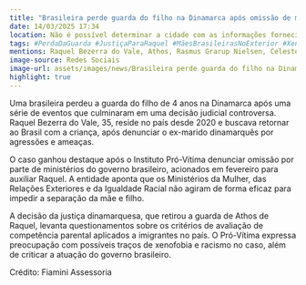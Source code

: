 ```yaml
---
title: "Brasileira perde guarda do filho na Dinamarca após omissão de ministérios de Lula"
date: 14/03/2025 17:34
location: Não é possível determinar a cidade com as informações fornecidas
tags: #PerdaDaGuarda #JustiçaParaRaquel #MãesBrasileirasNoExterior #Xenofobia #Racismo #DireitosDasMulheres #ViolênciaDoméstica #AssistênciaConsular #PróVítima #Athos #abc360noticias
mentions: Raquel Bezerra do Vale, Athos, Rasmus Grarup Nielsen, Celeste Leite dos Santos, Maria do Carmo Santos, Lula.
image-source: Redes Sociais
image-url: assets/images/news/Brasileira perde guarda do filho na Dinamarca após omissão de ministérios de Lula.jpg
highlight: true
---
```


Uma brasileira perdeu a guarda do filho de 4 anos na Dinamarca após uma série de eventos que culminaram em uma decisão judicial controversa. Raquel Bezerra do Vale, 35, reside no país desde 2020 e buscava retornar ao Brasil com a criança, após denunciar o ex-marido dinamarquês por agressões e ameaças.

O caso ganhou destaque após o Instituto Pró-Vítima denunciar omissão por parte de ministérios do governo brasileiro, acionados em fevereiro para auxiliar Raquel. A entidade aponta que os Ministérios da Mulher, das Relações Exteriores e da Igualdade Racial não agiram de forma eficaz para impedir a separação da mãe e filho.

A decisão da justiça dinamarquesa, que retirou a guarda de Athos de Raquel, levanta questionamentos sobre os critérios de avaliação de competência parental aplicados a imigrantes no país. O Pró-Vítima expressa preocupação com possíveis traços de xenofobia e racismo no caso, além de criticar a atuação do governo brasileiro.

Crédito: Fiamini Assessoria
